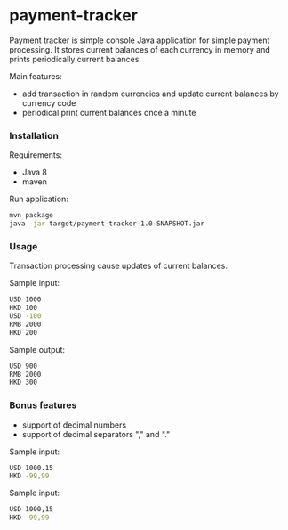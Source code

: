 # payment-tracker

Payment tracker is simple console Java application for simple payment processing. 
It stores current balances of each currency in memory and prints periodically current balances. 

Main features:
- add transaction in random currencies and update current balances by currency code
- periodical print current balances once a minute

### Installation

Requirements:
- Java 8
- maven

Run application:

```sh
mvn package
java -jar target/payment-tracker-1.0-SNAPSHOT.jar
```

### Usage

Transaction processing cause updates of current balances.

Sample input:
```sh
USD 1000
HKD 100
USD -100
RMB 2000
HKD 200
```

Sample output:
```sh
USD 900
RMB 2000
HKD 300
```

### Bonus features
- support of decimal numbers
- support of decimal separators "," and "."

Sample input:
```sh
USD 1000.15
HKD -99,99
```

Sample input:
```sh
USD 1000,15
HKD -99,99
```